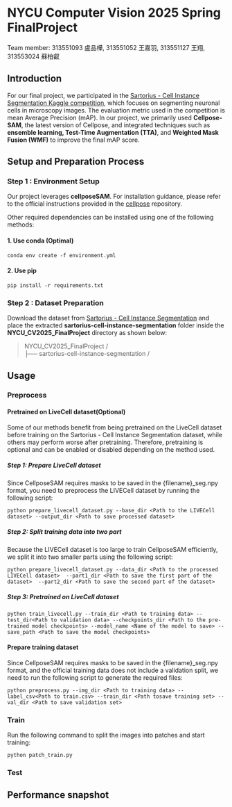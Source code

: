 # NYCU Computer Vision 2025 Spring FinalProject
Team member: 313551093 盧品樺, 313551052 王嘉羽, 313551127 王翔, 313553024 蘇柏叡

## Introduction

For our final project, we participated in the [Sartorius - Cell Instance Segmentation Kaggle competition](https://www.kaggle.com/competitions/sartorius-cell-instance-segmentation/overview), which focuses on segmenting neuronal cells in microscopy images. The evaluation metric used in the competition is mean Average Precision (mAP). In our project, we primarily used **Cellpose-SAM**, the latest version of Cellpose, and integrated techniques such as **ensemble learning, Test-Time Augmentation (TTA)**, and **Weighted Mask Fusion (WMF)** to improve the final mAP score.

## Setup and Preparation Process
### Step 1 : Environment Setup
Our project leverages **cellposeSAM**. 
For installation guidance, please refer to the official instructions provided in the [cellpose](https://github.com/MouseLand/cellpose) repository.

Other required dependencies can be installed using one of the following methods:
#### 1. Use conda (Optimal)
```
conda env create -f environment.yml 
```

#### 2. Use pip
```
pip install -r requirements.txt
```

### Step 2 : Dataset Preparation
Download the dataset from [Sartorius - Cell Instance Segmentation](https://www.kaggle.com/competitions/sartorius-cell-instance-segmentation/data) and 
place the extracted **sartorius-cell-instance-segmentation** folder inside the **NYCU_CV2025_FinalProject** directory as shown below:

> NYCU_CV2025_FinalProject / <br>
>├── sartorius-cell-instance-segmentation / <br>

## Usage
### Preprocess
#### Pretrained on LiveCell dataset(Optional)
Some of our methods benefit from being pretrained on the LiveCell dataset before training on the Sartorius - Cell Instance Segmentation dataset, while others may perform worse after pretraining.
Therefore, pretraining is optional and can be enabled or disabled depending on the method used.
##### Step 1: Prepare LiveCell dataset
Since CellposeSAM requires masks to be saved in the {filename}_seg.npy format, you need to preprocess the LIVECell dataset by running the following script:

```
python prepare_livecell_dataset.py --base_dir <Path to the LIVECell dataset> --output_dir <Path to save processed dataset>               
```

##### Step 2: Split training data into two part
Because the LIVECell dataset is too large to train CellposeSAM efficiently, we split it into two smaller parts using the following script:

```
python prepare_livecell_dataset.py --data_dir <Path to the processed LIVECell dataset>  --part1_dir <Path to save the first part of the dataset>  --part2_dir <Path to save the second part of the dataset>        
```

##### Step 3: Pretrained on LiveCell dataset

```
python train_livecell.py --train_dir <Path to training data> --test_dir<Path to validation data> --checkpoints_dir <Path to the pre-trained model checkpoints> --model_name <Name of the model to save> --save_path <Path to save the model checkpoints> 
```

#### Prepare training dataset
Since CellposeSAM requires masks to be saved in the {filename}_seg.npy format,
and the official training data does not include a validation split,
we need to run the following script to generate the required files:

```
python preprocess.py --img_dir <Path to training data> --label_csv<Path to train.csv> --train_dir <Path tosave training set> --val_dir <Path to save validation set>
```

### Train

Run the following command to split the images into patches and start training:

```
python patch_train.py
```

### Test


## Performance snapshot
